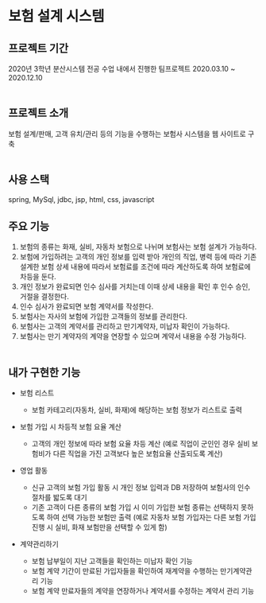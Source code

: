 # 보험 설계 시스템

## 프로젝트 기간
  2020년 3학년 분산시스템 전공 수업 내에서 진행한 팀프로젝트
  2020.03.10 ~ 2020.12.10 <br><br>

## 프로젝트 소개
보험 설계/판매, 고객 유치/관리 등의 기능을 수행하는 보험사 시스템을 웹 사이트로 구축 <br><br>

## 사용 스택
spring, MySql, jdbc, jsp, html, css, javascript

## 주요 기능
1. 보험의 종류는 화재, 실비, 자동차 보험으로 나뉘며 보험사는 보험 설계가 가능하다.
2. 보험에 가입하려는 고객의 개인 정보를 입력 받아 개인의 직업, 병력 등에 따라 기존 설계한 보험 상세 내용에 따라서 보험료를 조건에 따라 계산하도록 하여 보험료에 차등을 둔다.
3. 개인 정보가 완료되면 인수 심사를 거치는데 이때 상세 내용을 확인 후 인수 승인, 거절을 결정한다.
4. 인수 심사가 완료되면 보험 계약서를 작성한다.
5. 보험사는 자사의 보험에 가입한 고객들의 정보를 관리한다.
6. 보험사는 고객의 계약서를 관리하고 만기계약자, 미납자 확인이 가능하다.
7. 보험사는 만기 계약자의 계약을 연장할 수 있으며 계약서 내용을 수정 가능하다. <br><br>

## 내가 구현한 기능
* 보험 리스트
    - 보험 카테고리(자동차, 실비, 화재)에 해당하는 보험 정보가 리스트로 출력
 
* 보험 가입 시 차등적 보험 요율 계산
    - 고객의 개인 정보에 따라 보험 요율 차등 계산 (예로 직업이 군인인 경우 실비 보험비가 다른 직업을 가진 고객보다 높은 보험요율 산출되도록 계산)

* 영업 활동
    - 신규 고객의 보험 가입 활동 시 개인 정보 입력과 DB 저장하여 보험사의 인수 절차를 밟도록 대기
    - 기존 고객이 다른 종류의 보험 가입 시 이미 가입한 보험 종류는 선택하지 못하도록 하여 선택 가능한 보험만 출력 (예로 자동차 보험 가입자는 다른 보험 가입 진행 시 실비, 화재 보험만을 선택할 수 있게 함)
 
 * 계약관리하기
    - 보험 납부일이 지난 고객들을 확인하는 미납자 확인 기능
    - 보험 계약 기간이 만료된 가입자들을 확인하여 재계약을 수행하는 만기계약관리 기능
    - 보험 계약 만료자들의 계약을 연장하거나 계약서를 수정하는 계약서 관리 기능
